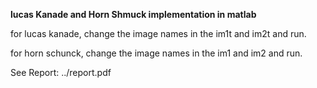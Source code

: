**lucas Kanade and Horn Shmuck implementation in matlab**

for lucas kanade, change the image names in the im1t and im2t and run.

for horn schunck, change the image names in the im1 and im2 and run.

See Report: ../report.pdf

